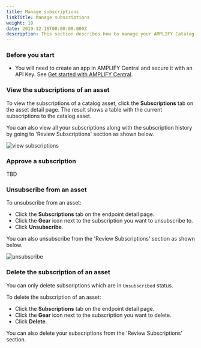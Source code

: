 ```yaml
---
title: Manage subscriptions
linkTitle: Manage subscriptions
weight: 10
date: 2019-12-16T00:00:00.000Z
description: This section describes how to manage your AMPLIFY Catalog subscriptions
---
```

### Before you start

* You will need to create an app in AMPLIFY Central and secure it with an API Key. See [Get started with AMPLIFY Central](/docs/central/quickstart).

### View the subscriptions of an asset

To view the subscriptions of a catalog asset, click the **Subscriptions** tab on the asset detail page. The result shows a table with the current subscriptions to the catalog asset.

You can also view all your subscriptions along with the subscription history by going to 'Review Subscriptions' section as shown below. 

![view subscriptions](/Images/catalog/view_subscriptions.gif "View Subscriptions")

### Approve a subscription

TBD

### Unsubscribe from an asset

To unsubscribe from an asset:

* Click the **Subscriptions** tab on the endpoint detail page.
* Click the **Gear** icon next to the subscription you want to unsubscribe to.
* Click **Unsubscribe**.

You can also unsubscribe from the 'Review Subscriptions' section as shown below.

![unsubscribe](/Images/catalog/unsubscribe.gif "Unsubscribe from an asset")

### Delete the subscription of an asset

You can only delete subscriptions which are in `Unsubscribed` status.

To delete the subscription of an asset:

* Click the **Subscriptions** tab on the endpoint detail page.
* Click the **Gear** icon next to the subscription you want to delete.
* Click **Delete**.

You can also delete your subscriptions from the 'Review Subscriptions' section.
